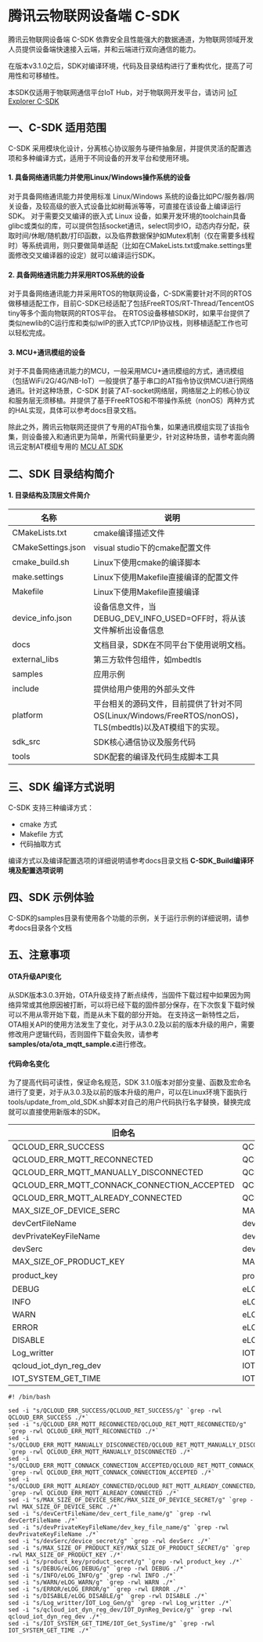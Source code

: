 #  腾讯云物联网设备端 C-SDK 

腾讯云物联网设备端 C-SDK 依靠安全且性能强大的数据通道，为物联网领域开发人员提供设备端快速接入云端，并和云端进行双向通信的能力。

在版本v3.1.0之后，SDK对编译环境，代码及目录结构进行了重构优化，提高了可用性和可移植性。

本SDK仅适用于物联网通信平台IoT Hub，对于物联网开发平台，请访问 [IoT Explorer C-SDK](https://github.com/tencentyun/qcloud-iot-explorer-sdk-embedded-c)

## 一、C-SDK 适用范围
C-SDK 采用模块化设计，分离核心协议服务与硬件抽象层，并提供灵活的配置选项和多种编译方式，适用于不同设备的开发平台和使用环境。

#### 1. 具备网络通讯能力并使用Linux/Windows操作系统的设备

对于具备网络通讯能力并使用标准 Linux/Windows 系统的设备比如PC/服务器/网关设备，及较高级的嵌入式设备比如树莓派等等，可直接在该设备上编译运行SDK。
对于需要交叉编译的嵌入式 Linux 设备，如果开发环境的toolchain具备glibc或类似的库，可以提供包括socket通讯，select同步IO，动态内存分配，获取时间/休眠/随机数/打印函数，以及临界数据保护如Mutex机制（仅在需要多线程时）等系统调用，则只要做简单适配（比如在CMakeLists.txt或make.settings里面修改交叉编译器的设定）就可以编译运行SDK。

#### 2. 具备网络通讯能力并采用RTOS系统的设备

对于具备网络通讯能力并采用RTOS的物联网设备，C-SDK需要针对不同的RTOS做移植适配工作，目前C-SDK已经适配了包括FreeRTOS/RT-Thread/TencentOS tiny等多个面向物联网的RTOS平台。
在RTOS设备移植SDK时，如果平台提供了类似newlib的C运行库和类似lwIP的嵌入式TCP/IP协议栈，则移植适配工作也可以轻松完成。

#### 3. MCU+通讯模组的设备

对于不具备网络通讯能力的MCU，一般采用MCU+通讯模组的方式，通讯模组（包括WiFi/2G/4G/NB-IoT）一般提供了基于串口的AT指令协议供MCU进行网络通讯。针对这种场景，C-SDK 封装了AT-socket网络层，网络层之上的核心协议和服务层无须移植。并提供了基于FreeRTOS和不带操作系统（nonOS）两种方式的HAL实现，具体可以参考docs目录文档。

除此之外，腾讯云物联网还提供了专用的AT指令集，如果通讯模组实现了该指令集，则设备接入和通讯更为简单，所需代码量更少，针对这种场景，请参考面向腾讯云定制AT模组专用的 [MCU AT SDK](https://github.com/tencentyun/qcloud-iot-sdk-tencent-at-based.git)

## 二、SDK 目录结构简介

#### 1. 目录结构及顶层文件简介

| 名称               | 说明                                                         |
| ------------------ | ------------------------------------------------------------ |
| CMakeLists.txt     | cmake编译描述文件                                            |
| CMakeSettings.json | visual studio下的cmake配置文件                               |
| cmake_build.sh     | Linux下使用cmake的编译脚本                                   |
| make.settings      | Linux下使用Makefile直接编译的配置文件                        |
| Makefile           | Linux下使用Makefile直接编译                                  |
| device_info.json   | 设备信息文件，当DEBUG_DEV_INFO_USED=OFF时，将从该文件解析出设备信息 |
| docs               | 文档目录，SDK在不同平台下使用说明文档。                      |
| external_libs      | 第三方软件包组件，如mbedtls                                  |
| samples            | 应用示例                                                     |
| include            | 提供给用户使用的外部头文件                                   |
| platform           | 平台相关的源码文件，目前提供了针对不同OS(Linux/Windows/FreeRTOS/nonOS)，TLS(mbedtls)以及AT模组下的实现。 |
| sdk_src            | SDK核心通信协议及服务代码                                    |
| tools              | SDK配套的编译及代码生成脚本工具                              |

## 三、SDK 编译方式说明

C-SDK 支持三种编译方式：

- cmake 方式
- Makefile 方式
- 代码抽取方式

编译方式以及编译配置选项的详细说明请参考docs目录文档 **C-SDK_Build编译环境及配置选项说明**

## 四、SDK 示例体验

C-SDK的samples目录有使用各个功能的示例，关于运行示例的详细说明，请参考docs目录各个文档

## 五、注意事项

#### OTA升级API变化
从SDK版本3.0.3开始，OTA升级支持了断点续传，当固件下载过程中如果因为网络异常或其他原因被打断，可以将已经下载的固件部分保存，在下次恢复下载时候可以不用从零开始下载，而是从未下载的部分开始。
在支持这一新特性之后，OTA相关API的使用方法发生了变化，对于从3.0.2及以前的版本升级的用户，需要修改用户逻辑代码，否则固件下载会失败，请参考**samples/ota/ota_mqtt_sample.c**进行修改。

#### 代码命名变化
为了提高代码可读性，保证命名规范，SDK 3.1.0版本对部分变量、函数及宏命名进行了变更，对于从3.0.3及以前的版本升级的用户，可以在Linux环境下面执行tools/update_from_old_SDK.sh脚本对自己的用户代码执行名字替换，替换完成就可以直接使用新版本的SDK。

| 旧命名              | 新命名                                                         |
| ------------------ | ------------------------------------------------------------ |
| QCLOUD_ERR_SUCCESS     | QCLOUD_RET_SUCCESS                                            |
| QCLOUD_ERR_MQTT_RECONNECTED | QCLOUD_RET_MQTT_RECONNECTED                               |
| QCLOUD_ERR_MQTT_MANUALLY_DISCONNECTED     | QCLOUD_RET_MQTT_MANUALLY_DISCONNECTED                                   |
| QCLOUD_ERR_MQTT_CONNACK_CONNECTION_ACCEPTED      | QCLOUD_RET_MQTT_CONNACK_CONNECTION_ACCEPTED                        |
| QCLOUD_ERR_MQTT_ALREADY_CONNECTED           | QCLOUD_RET_MQTT_ALREADY_CONNECTED                                  |
| MAX_SIZE_OF_DEVICE_SERC   | MAX_SIZE_OF_DEVICE_SECRET |
| devCertFileName               | dev_cert_file_name                      |
| devPrivateKeyFileName      | dev_key_file_name                                  |
| devSerc            | device_secret                                                     |
| MAX_SIZE_OF_PRODUCT_KEY            | MAX_SIZE_OF_PRODUCT_SECRET                                   |
| product_key           | product_secret。 |
| DEBUG            | eLOG_DEBUG                                    |
| INFO              | eLOG_INFO                              |
| WARN            | eLOG_WARN                                                     |
| ERROR            | eLOG_ERROR                                   |
| DISABLE           | eLOG_DISABLE |
| Log_writter            | IOT_Log_Gen                                    |
| qcloud_iot_dyn_reg_dev              | IOT_DynReg_Device                              |
| IOT_SYSTEM_GET_TIME              | IOT_Get_SysTime                              |

```
#! /bin/bash

sed -i "s/QCLOUD_ERR_SUCCESS/QCLOUD_RET_SUCCESS/g" `grep -rwl QCLOUD_ERR_SUCCESS ./*`
sed -i "s/QCLOUD_ERR_MQTT_RECONNECTED/QCLOUD_RET_MQTT_RECONNECTED/g" `grep -rwl QCLOUD_ERR_MQTT_RECONNECTED ./*`
sed -i "s/QCLOUD_ERR_MQTT_MANUALLY_DISCONNECTED/QCLOUD_RET_MQTT_MANUALLY_DISCONNECTED/g" `grep -rwl QCLOUD_ERR_MQTT_MANUALLY_DISCONNECTED ./*`
sed -i "s/QCLOUD_ERR_MQTT_CONNACK_CONNECTION_ACCEPTED/QCLOUD_RET_MQTT_CONNACK_CONNECTION_ACCEPTED/g" `grep -rwl QCLOUD_ERR_MQTT_CONNACK_CONNECTION_ACCEPTED ./*`
sed -i "s/QCLOUD_ERR_MQTT_ALREADY_CONNECTED/QCLOUD_RET_MQTT_ALREADY_CONNECTED/g" `grep -rwl QCLOUD_ERR_MQTT_ALREADY_CONNECTED ./*` 
sed -i "s/MAX_SIZE_OF_DEVICE_SERC/MAX_SIZE_OF_DEVICE_SECRET/g" `grep -rwl MAX_SIZE_OF_DEVICE_SERC ./*`
sed -i "s/devCertFileName/dev_cert_file_name/g" `grep -rwl devCertFileName ./*`
sed -i "s/devPrivateKeyFileName/dev_key_file_name/g" `grep -rwl devPrivateKeyFileName ./*`
sed -i "s/devSerc/device_secret/g" `grep -rwl devSerc ./*`
sed -i "s/MAX_SIZE_OF_PRODUCT_KEY/MAX_SIZE_OF_PRODUCT_SECRET/g" `grep -rwl MAX_SIZE_OF_PRODUCT_KEY ./*`
sed -i "s/product_key/product_secret/g" `grep -rwl product_key ./*` 
sed -i "s/DEBUG/eLOG_DEBUG/g" `grep -rwl DEBUG ./*`
sed -i "s/INFO/eLOG_INFO/g" `grep -rwl INFO ./*`
sed -i "s/WARN/eLOG_WARN/g" `grep -rwl WARN ./*`
sed -i "s/ERROR/eLOG_ERROR/g" `grep -rwl ERROR ./*`
sed -i "s/DISABLE/eLOG_DISABLE/g" `grep -rwl DISABLE ./*`
sed -i "s/Log_writter/IOT_Log_Gen/g" `grep -rwl Log_writter ./*` 
sed -i "s/qcloud_iot_dyn_reg_dev/IOT_DynReg_Device/g" `grep -rwl qcloud_iot_dyn_reg_dev ./*`
sed -i "s/IOT_SYSTEM_GET_TIME/IOT_Get_SysTime/g" `grep -rwl IOT_SYSTEM_GET_TIME ./*`
```
